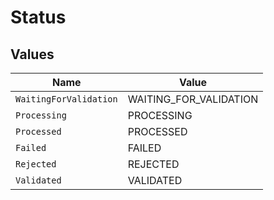 # Status


## Values

| Name                   | Value                  |
| ---------------------- | ---------------------- |
| `WaitingForValidation` | WAITING_FOR_VALIDATION |
| `Processing`           | PROCESSING             |
| `Processed`            | PROCESSED              |
| `Failed`               | FAILED                 |
| `Rejected`             | REJECTED               |
| `Validated`            | VALIDATED              |